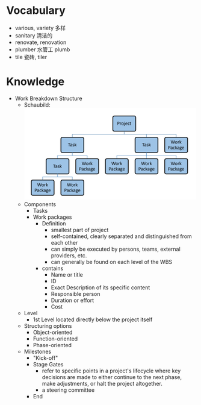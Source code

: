 # Vocabulary 
- various, variety 多样 
- sanitary 清洁的 
- renovate, renovation 
- plumber 水管工 plumb 
- tile 瓷砖, tiler 


# Knowledge 
- Work Breakdown Structure 
	- Schaubild: ![](https://github.com/ICH-BIN-HXM/images_ProjectManagement/blob/main/Snipaste_2023-11-09_19-35-04.png?raw=) 
	- Components 
		- Tasks 
		- Work packages 
			- Definition 
				- smallest part of project 
				- self-contained, clearly separated and distinguished from each other 
				- can simply be executed by persons, teams, external providers, etc. 
				- can generally be found on each level of the WBS 
			- contains 
				- Name or title 
				- ID 
				- Exact Description of its specific content 
				- Responsible person 
				- Duration or effort 
				- Cost 
	- Level 
		- 1st Level located directly below the project itself 
	- Structuring options 
		- Object-oriented 
		- Function-oriented 
		- Phase-oriented 
	- Milestones 
		- "Kick-off" 
		- Stage Gates 
			- refer to specific points in a project's lifecycle where key decisions are made to either continue to the next phase, make adjustments, or halt the project altogether. 
			- a steering committee 
		- End 